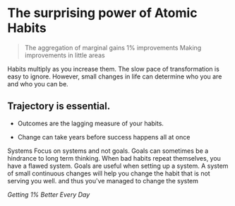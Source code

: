 # The surprising power of Atomic Habits

> The aggregation of marginal gains 1% improvements
> Making improvements in little areas

 Habits multiply as you increase them. The slow pace of transformation is easy to ignore. However, small changes in life can determine who you are and who you can be.

## Trajectory is essential.
 * Outcomes are the lagging measure of your habits.

 * Change can take years before success happens all at once

Systems
Focus on systems and not goals.
Goals can sometimes be a hindrance to long term thinking. When bad habits repeat themselves, you have a flawed system. Goals are useful when setting up a system.
A system of small continuous changes will help you change the habit that is not serving you well. and thus you've managed to change the system

_Getting 1% Better Every Day_
